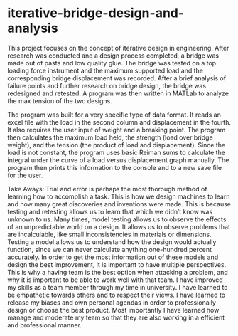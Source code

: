 # iterative-bridge-design-and-analysis
This project focuses on the concept of iterative design in engineering. After research was conducted and a design process completed, a bridge was made out of pasta and low quality glue. The bridge was tested on a top loading force instrument and the maximum supported load and the corresponding bridge displacement was recorded. After a brief analysis of failure points and further research on bridge design, the bridge was redesigned and retested. A program was then written in MATLab to analyze the max tension of the two designs.

The program was built for a very specific type of data format. It reads an excel file with the load in the second column and displacement in the fourth. It also requires the user input of weight and a breaking point. The program then calculates the maximum load held, the strength (load over bridge weight), and the tension (the product of load and displacement). Since the load is not constant, the program uses basic Reiman sums to calculate the integral under the curve of a load versus displacement graph manually. The program then prints this information to the console and to a new save file for the user.

Take Aways:
Trial and error is perhaps the most thorough method of learning how to accomplish a task. This is how we design machines to learn and how many great discoveries and inventions were made. This is because testing and retesting allows us to learn that which we didn’t know was unknown to us. Many times, model testing allows us to observe the effects of an unpredictable world on a design. It allows us to observe problems that are incalculable, like small inconsistencies in materials or dimensions. Testing a model allows us to understand how the design would actually function, since we can never calculate anything one-hundred percent accurately. In order to get the most information out of these models and design the best improvement, it is important to have multiple perspectives. This is why a having team is the best option when attacking a problem, and why it is important to be able to work well with that team. I have improved my skills as a team member through my time in university. I have learned to be empathetic towards others and to respect their views. I have learned to release my biases and own personal agendas in order to professionally design or choose the best product. Most importantly I have learned how manage and moderate my team so that they are also working in a efficient and professional manner.
